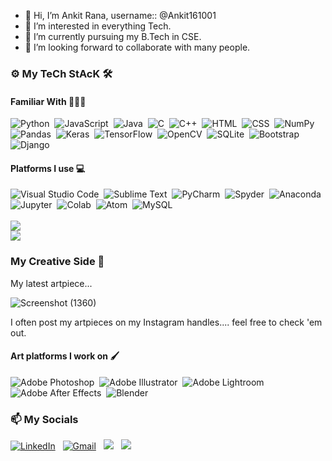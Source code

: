 - 👋 Hi, I’m Ankit Rana, username:: @Ankit161001 
- 👀 I’m interested in everything Tech.
- 🌱 I’m currently pursuing my B.Tech in CSE.
- 💞️ I’m looking forward to collaborate with many people.
<!--
- 📫 Mail me at :: www.ankit.kbl@gmail.com
- Alt E-mail :: www.ankit.creation161001@gmail.com
- LinkedIn :: www.linkedin.com/in/ankit-rana-2a5591203 -->

### ⚙ My TeCh StAcK 🛠

#### Familiar With 👨🏻‍💻

![Python](https://img.shields.io/badge/-Python-3776AB?style=flat&logo=python&logoColor=white)&nbsp;
![JavaScript](https://img.shields.io/badge/-JavaScript-F7DF1E?style=flat&logo=javascript&logoColor=black)&nbsp;
![Java](https://img.shields.io/badge/-Java-FFA518?style=flat&logo=Java&logoColor=black)&nbsp;
![C](https://img.shields.io/badge/-C-A8B9CC?style=flat&logo=C&logoColor=white)&nbsp;
![C++](https://img.shields.io/badge/-C++-00599C?style=flat&logo=C%2B%2B&logoColor=white)&nbsp;
![HTML](https://img.shields.io/badge/-HTML-E34F26?style=flat&logo=HTML5&logoColor=white)&nbsp;
![CSS](https://img.shields.io/badge/-CSS-1572B6?style=flat&logo=CSS3&logoColor=white)&nbsp;
![NumPy](https://img.shields.io/badge/numpy%20-%23013243.svg?&style=flat&logo=numpy&logoColor=white)&nbsp;
![Pandas](https://img.shields.io/badge/pandas%20-%23150458.svg?&style=flat&logo=pandas&logoColor=white)&nbsp;
![Keras](https://img.shields.io/badge/keras-D00000?&style=flat&logo=keras&logoColor=white)&nbsp;
![TensorFlow](https://img.shields.io/badge/-tensorflow-FF6F00?style=flat&logo=tensorflow&logoColor=white)&nbsp;
![OpenCV](https://img.shields.io/badge/-opencv-5C3EE8?style=flat&logo=opencv&logoColor=white)&nbsp;
![SQLite](https://img.shields.io/badge/-SQLite-9a48c7?style=flat&logo=sqlite&logoColor=white)&nbsp;
![Bootstrap](https://img.shields.io/badge/-Bootstrap-746ae6?style=flat&logo=bootstrap&logoColor=white)&nbsp;
![Django](https://img.shields.io/badge/-Django-2e452e?style=flat&logo=django&logoColor=white)&nbsp;

#### Platforms I use 💻

![Visual Studio Code](https://img.shields.io/badge/-Visual%20Studio%20Code-007ACC?flat&logo=visual-studio-code&logoColor=white)&nbsp;
![Sublime Text](https://img.shields.io/badge/-Sublime%20Text-FF9800?style=flat&logo=sublimetext&logoColor=white)&nbsp;
![PyCharm](https://img.shields.io/badge/-PyCharm-000000?style=flat&logo=pycharm&logoColor=white)&nbsp;
![Spyder](https://img.shields.io/badge/-Spyder-FF0000?style=flat&logo=spyderide&logoColor=white)&nbsp;
![Anaconda](https://img.shields.io/badge/-Anaconda-44A833?style=flat&logo=Anaconda&logoColor=white)&nbsp;
![Jupyter](https://img.shields.io/badge/-Jupyter-F37626?style=flat&logo=jupyter&logoColor=white)&nbsp;
![Colab](https://img.shields.io/badge/-Colab-F9AB00?style=flat&logo=googlecolab&logoColor=white)&nbsp;
![Atom](https://img.shields.io/badge/-Atom-7fc951?style=flat&logo=atom&logoColor=white)&nbsp;
![MySQL](https://img.shields.io/badge/-MySQL-487dc7?style=flat&logo=mysql&logoColor=white)&nbsp;
<br>
<br>
<img src = "https://github-readme-stats.vercel.app/api?username=Ankit161001&&show_icons=true&title_color=cc33ff&icon_color=33ccff&text_color=00cc66&bg_color=333333" />
<br>
<img src = "https://github-readme-stats.vercel.app/api/top-langs/?username=Ankit161001&&show_icons=true&title_color=cc33ff&icon_color=33ccff&text_color=00cc66&bg_color=333333&layout=compact" />
### My Creative Side 🎨

My latest artpiece...

![Screenshot (1360)](https://user-images.githubusercontent.com/61089784/128549986-eff648f0-47fd-4947-8391-3d7ed0853ce0.png)

I often post my artpieces on my Instagram handles.... feel free to check 'em out.

#### Art platforms I work on 🖌

![Adobe Photoshop](https://img.shields.io/badge/-Adobe%20Photoshop-31A8FF?flat&logo=adobephotoshop&logoColor=white)&nbsp;
![Adobe Illustrator](https://img.shields.io/badge/-Adobe%20Illustrator-FF9A00?style=flat&logo=adobeillustrator&logoColor=white)&nbsp;
![Adobe Lightroom](https://img.shields.io/badge/-Adobe%20Lightroom-31A8FF?style=flat&logo=adobelightroom&logoColor=white)&nbsp;
![Adobe After Effects](https://img.shields.io/badge/-Adobe%20After%20Effects-9999FF?style=flat&logo=adobeaftereffects&logoColor=white)&nbsp;
![Blender](https://img.shields.io/badge/-Blender-f7a436?style=flat&logo=blender&logoColor=white)&nbsp;

### 📫 My Socials


<a href="https://www.linkedin.com/in/ankit-rana-2a5591203"><img alt="LinkedIn" src="https://img.shields.io/badge/LinkedIn%20-%230077B5.svg?&style=flat&logo=linkedin&logoColor=white"/></a> &nbsp;
<a href="mailto:ankit.kbl@gmail.com"><img alt="Gmail" src="https://img.shields.io/badge/Gmail-D14836?style=flat&logo=gmail&logoColor=white" /></a> &nbsp;
<a href="https://instagram.com/ankit_rana_07"><img src="https://img.shields.io/badge/-@ankit_rana_07-E4405F?style=flat&logo=Instagram&logoColor=white"/></a> &nbsp;
<a href="https://instagram.com/ankit_creations"><img src="https://img.shields.io/badge/-@ankit_creations-E4405F?style=flat&logo=Instagram&logoColor=white"/></a> &nbsp;
<!---
Ankit161001/Ankit161001 is a ✨ special ✨ repository because its `README.md` (this file) appears on your GitHub profile.
You can click the Preview link to take a look at your changes.
--->
